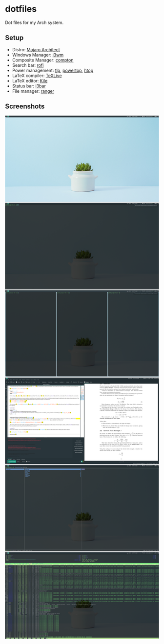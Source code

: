 # dotfiles
Dot files for my Arch system.

## Setup
- Distro: [Majaro Architect](https://manjaro.org/)
- Windows Manager: [i3wm](https://i3wm.org/)
- Composite Manager: [compton](https://github.com/chjj/compton)
- Search bar: [rofi](https://github.com/DaveDavenport/rofi)
- Power management: [tlp](https://github.com/linrunner/TLP), [powertop](https://github.com/fenrus75/powertop), [htop](https://github.com/hishamhm/htop)
- LaTeX compiler: [TeXLive](https://wiki.archlinux.org/index.php/TeX_Live)
- LaTeX editor: [Kile](https://kile.sourceforge.io/)
- Status bar: [i3bar](https://github.com/i3/i3)
- File manager: [ranger](https://github.com/ranger/ranger)

## Screenshots
![desktop](https://raw.githubusercontent.com/ShehryarX/dotfiles/master/screenshots/desktop.png "desktop")
![urxvt](https://raw.githubusercontent.com/ShehryarX/dotfiles/master/screenshots/urxvt.png "urxvt")
![i3wm](https://raw.githubusercontent.com/ShehryarX/dotfiles/master/screenshots/i3wm.png "i3wm")
![latex](https://raw.githubusercontent.com/ShehryarX/dotfiles/master/screenshots/latex.png "latex")
![ranger](https://raw.githubusercontent.com/ShehryarX/dotfiles/master/screenshots/ranger.png "ranger")
![htop](https://raw.githubusercontent.com/ShehryarX/dotfiles/master/screenshots/htop.png "htop")
